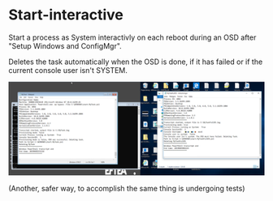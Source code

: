 # Start-interactive
Start a process as System interactivly on each reboot during an OSD after "Setup Windows and ConfigMgr".

Deletes the task automatically when the OSD is done, if it has failed or if the current console user isn't SYSTEM.

![alt text](https://raw.githubusercontent.com/MattiasC85/Start-interactive/master/Start-Interactive/start-task.png)

(Another, safer way, to accomplish the same thing is undergoing tests)
